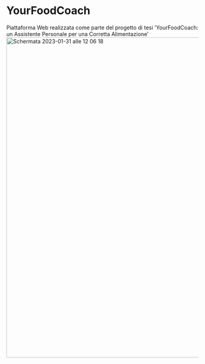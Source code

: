 # YourFoodCoach

Piattaforma Web realizzata come parte del progetto di tesi 'YourFoodCoach: un Assistente Personale per una Corretta Alimentazione'
<img width="839" alt="Schermata 2023-01-31 alle 12 06 18" src="https://user-images.githubusercontent.com/80457328/216422583-eb8f1939-f3ce-4a57-9048-b8bca4d34fee.png">
